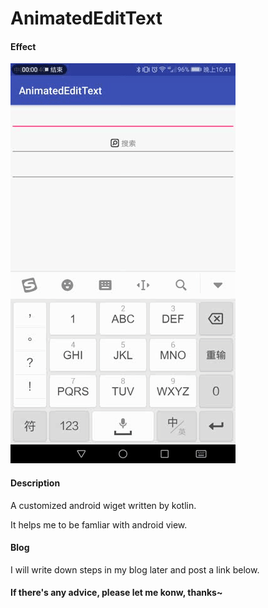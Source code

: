 # AnimatedEditText

#### Effect

![show effect](./result.gif)


#### Description

A customized android wiget written by kotlin.

It helps me to be famliar with android view.


#### Blog

I will write down steps in my blog later and post a link below.


#### If there's any advice, please let me konw, thanks~